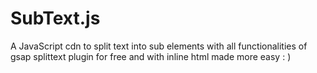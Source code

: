 # SubText.js
A JavaScript cdn to split text into sub elements with all functionalities of gsap splittext plugin for free and with inline html made more easy : )
